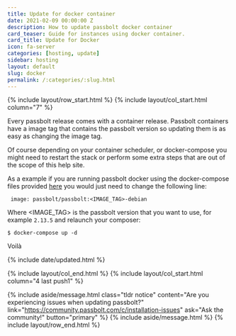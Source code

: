 ```yaml
---
title: Update for docker container
date: 2021-02-09 00:00:00 Z
description: How to update passbolt docker container
card_teaser: Guide for instances using docker container.
card_title: Update for Docker
icon: fa-server
categories: [hosting, update]
sidebar: hosting
layout: default
slug: docker
permalink: /:categories/:slug.html
---
```


{% include layout/row_start.html %}
{% include layout/col_start.html column="7" %}

Every passbolt release comes with a container release. Passbolt containers have a image tag that contains
the passbolt version so updating them is as easy as changing the image tag.

Of course depending on your container scheduler, or docker-compose you might need to restart the stack or perform
some extra steps that are out of the scope of this help site.

As a example if you are running passbolt docker using the docker-compose files provided [here](https://github.com/passbolt/passbolt_docker/blob/master/docker-compose.yml)
you would just need to change the following line:

```
 image: passbolt/passbolt:<IMAGE_TAG>-debian
```

Where <IMAGE_TAG> is the passbolt version that you want to use, for example `2.13.5` and relaunch your composer:

```
$ docker-compose up -d
```

Voilà


{% include date/updated.html %}

{% include layout/col_end.html %}
{% include layout/col_start.html column="4 last push1" %}


{% include aside/message.html
    class="tldr notice"
    content="Are you experiencing issues when updating passbolt?"
    link="https://community.passbolt.com/c/installation-issues"
    ask="Ask the community!"
    button="primary"
%}
{% include aside/message.html %}
{% include layout/row_end.html %}
